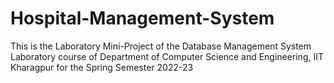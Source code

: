 # Hospital-Management-System
This is the Laboratory Mini-Project of the Database Management System Laboratory course of Department of Computer Science and Engineering, IIT Kharagpur for the Spring Semester 2022-23
